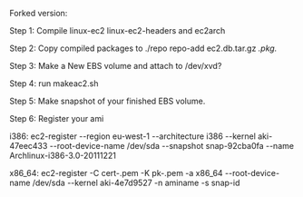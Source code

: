 Forked version: 

Step 1: Compile linux-ec2 linux-ec2-headers and ec2arch

Step 2: Copy compiled packages to ./repo
        repo-add ec2.db.tar.gz *.pkg.*

Step 3: Make a New EBS volume and attach to /dev/xvd?

Step 4: run makeac2.sh

Step 5: Make snapshot of your finished EBS volume.

Step 6: Register your ami

 i386:
   ec2-register --region eu-west-1 --architecture i386 --kernel aki-47eec433 --root-device-name /dev/sda --snapshot snap-92cba0fa --name Archlinux-i386-3.0-20111221 

 x86_64:
   ec2-register -C cert-.pem -K pk-.pem -a x86_64 --root-device-name /dev/sda --kernel aki-4e7d9527 -n aminame -s snap-id
